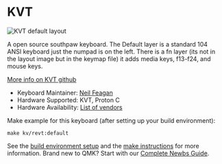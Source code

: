 # KVT

![KVT default layout](https://i.imgur.com/nPwxzdU.jpg)

A open source southpaw keyboard. The Default layer is a standard 104 ANSI keyboard just the numpad is on the left.
There is a fn layer (its not in the layout image but in the keymap file) it adds media keys, f13-f24, and mouse keys.

[More info on KVT github](https://github.com/Hybrid65/KVT)

* Keyboard Maintainer: [Neil Feagan](https://github.com/Hybrid65)
* Hardware Supported: KVT, Proton C
* Hardware Availability: [List of vendors](https://qmk.fm/proton-c)

Make example for this keyboard (after setting up your build environment):

    make kv/revt:default

See the [build environment setup](https://docs.qmk.fm/#/getting_started_build_tools) and the [make instructions](https://docs.qmk.fm/#/getting_started_make_guide) for more information. Brand new to QMK? Start with our [Complete Newbs Guide](https://docs.qmk.fm/#/newbs).
